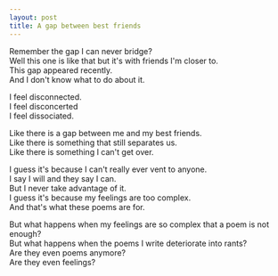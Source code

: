 ```yaml
---
layout: post
title: A gap between best friends
---
```

Remember the gap I can never bridge? <br>
Well this one is like that but it's with friends I'm closer to. <br>
This gap appeared recently. <br>
And I don't know what to do about it.

I feel disconnected. <br>
I feel disconcerted <br>
I feel dissociated.

Like there is a gap between me and my best friends. <br>
Like there is something that still separates us. <br>
Like there is something I can't get over.

I guess it's because I can't really ever vent to anyone. <br>
I say I will and they say I can. <br>
But I never take advantage of it. <br>
I guess it's because my feelings are too complex. <br>
And that's what these poems are for.

But what happens when my feelings are so complex that a poem is not enough? <br>
But what happens when the poems I write deteriorate into rants? <br>
Are they even poems anymore? <br>
Are they even feelings?

